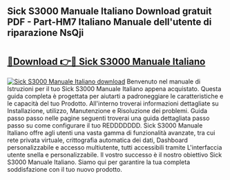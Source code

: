 ## Sick S3000 Manuale Italiano Download gratuit PDF - Part-HM7 Italiano Manuale dell'utente di riparazione NsQji

# <h2><a href="http://df9e29.blite.top/?on=Sick+S3000+Manuale+Italiano">🔗Download 👉🔴 Sick S3000 Manuale Italiano</a></h2>

[![Sick S3000 Manuale Italiano download](https://i.imgur.com/lujVjoI.png)](http://df9e29.blite.top/?on=Sick+S3000+Manuale+Italiano)
Benvenuto nel manuale di Istruzioni per il tuo Sick S3000 Manuale Italiano appena acquistato. Questa guida completa è progettata per aiutarti a padroneggiare le caratteristiche e le capacità del tuo Prodotto. All'interno troverai informazioni dettagliate su Installazione, utilizzo, Manutenzione e Risoluzione dei problemi. Guida passo passo nelle pagine seguenti troverai una guida dettagliata passo passo su come configurare il tuo REDDDDDDD. Sick S3000 Manuale Italiano offre agli utenti una vasta gamma di funzionalità avanzate, tra cui rete privata virtuale, crittografia automatica dei dati, Dashboard personalizzabile e accesso multiutente, tutti accessibili tramite L'interfaccia utente snella e personalizzabile. Il vostro successo è il nostro obiettivo Sick S3000 Manuale Italiano. Siamo qui per garantire la tua completa soddisfazione con il tuo nuovo prodotto.
